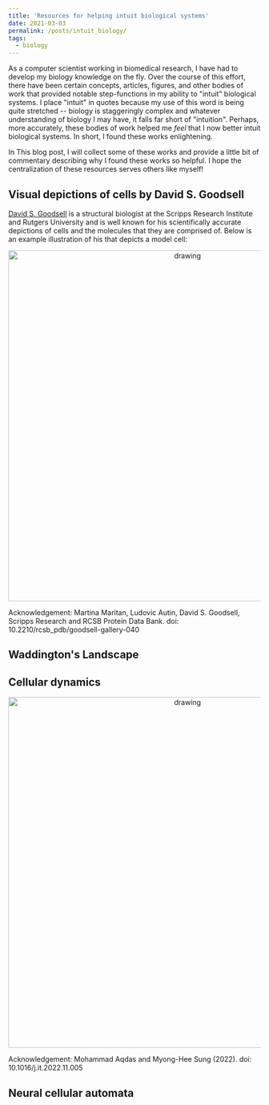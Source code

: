 ```yaml
---
title: 'Resources for helping intuit biological systems'
date: 2021-03-03
permalink: /posts/intuit_biology/
tags:
  - biology
---
```


As a computer scientist working in biomedical research, I have had to develop my biology knowledge on the fly. Over the course of this effort, there have been certain concepts, articles, figures, and other bodies of work that provided notable step-functions in my ability to "intuit" biological systems. I place "intuit" in quotes because my use of this word is being quite stretched -- biology is staggeringly complex and whatever understanding of biology I may have, it falls far short of "intuition". Perhaps, more accurately, these bodies of work helped me _feel_ that I now better intuit biological systems. In short, I found these works enlightening.

In This blog post, I will collect some of these works and provide a little bit of commentary describing why I found these works so helpful. I hope the centralization of these resources serves others like myself!


Visual depictions of cells by David S. Goodsell
-----------------------------------------------

[David S. Goodsell](https://en.wikipedia.org/wiki/David_Goodsell) is a structural biologist at the Scripps Research Institute and Rutgers University and is well known for his scientifically accurate depictions of cells and the molecules that they are comprised of. Below is an example illustration of his that depicts a model cell:

<center><img src="https://cdn.rcsb.org/pdb101/goodsell/tif/model-of-a-mycoplasma-cell.tif" alt="drawing" width="700"/></center>

Acknowledgement: Martina Maritan, Ludovic Autin, David S. Goodsell, Scripps Research and RCSB Protein Data Bank. doi: 10.2210/rcsb_pdb/goodsell-gallery-040



Waddington's Landscape
----------------------

Cellular dynamics
-----------------

<center><img src="https://cdn.ncbi.nlm.nih.gov/pmc/blobs/8202/9811507/860594bd95b0/nihms-1849858-f0002.jpg" alt="drawing" width="700"/></center>

Acknowledgement: Mohammad Aqdas and Myong-Hee Sung (2022). doi: 10.1016/j.it.2022.11.005


Neural cellular automata
------------------------
